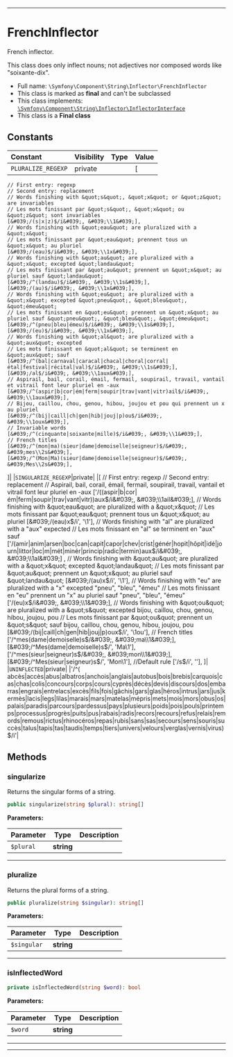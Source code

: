 ***

# FrenchInflector

French inflector.

This class does only inflect nouns; not adjectives nor composed words like "soixante-dix".

* Full name: `\Symfony\Component\String\Inflector\FrenchInflector`
* This class is marked as **final** and can't be subclassed
* This class implements:
  [`\Symfony\Component\String\Inflector\InflectorInterface`](./InflectorInterface.md)
* This class is a **Final class**

## Constants

| Constant | Visibility | Type | Value |
|:---------|:-----------|:-----|:------|
|`PLURALIZE_REGEXP`|private| |[

    // First entry: regexp
    // Second entry: replacement
    // Words finishing with &quot;s&quot;, &quot;x&quot; or &quot;z&quot; are invariables
    // Les mots finissant par &quot;s&quot;, &quot;x&quot; ou &quot;z&quot; sont invariables
    [&#039;/(s|x|z)$/i&#039;, &#039;\\1&#039;],
    // Words finishing with &quot;eau&quot; are pluralized with a &quot;x&quot;
    // Les mots finissant par &quot;eau&quot; prennent tous un &quot;x&quot; au pluriel
    [&#039;/(eau)$/i&#039;, &#039;\\1x&#039;],
    // Words finishing with &quot;au&quot; are pluralized with a &quot;x&quot; excepted &quot;landau&quot;
    // Les mots finissant par &quot;au&quot; prennent un &quot;x&quot; au pluriel sauf &quot;landau&quot;
    [&#039;/^(landau)$/i&#039;, &#039;\\1s&#039;],
    [&#039;/(au)$/i&#039;, &#039;\\1x&#039;],
    // Words finishing with &quot;eu&quot; are pluralized with a &quot;x&quot; excepted &quot;pneu&quot;, &quot;bleu&quot;, &quot;émeu&quot;
    // Les mots finissant en &quot;eu&quot; prennent un &quot;x&quot; au pluriel sauf &quot;pneu&quot;, &quot;bleu&quot;, &quot;émeu&quot;
    [&#039;/^(pneu|bleu|émeu)$/i&#039;, &#039;\\1s&#039;],
    [&#039;/(eu)$/i&#039;, &#039;\\1x&#039;],
    // Words finishing with &quot;al&quot; are pluralized with a &quot;aux&quot; excepted
    // Les mots finissant en &quot;al&quot; se terminent en &quot;aux&quot; sauf
    [&#039;/^(bal|carnaval|caracal|chacal|choral|corral|étal|festival|récital|val)$/i&#039;, &#039;\\1s&#039;],
    [&#039;/al$/i&#039;, &#039;\\1aux&#039;],
    // Aspirail, bail, corail, émail, fermail, soupirail, travail, vantail et vitrail font leur pluriel en -aux
    [&#039;/^(aspir|b|cor|ém|ferm|soupir|trav|vant|vitr)ail$/i&#039;, &#039;\\1aux&#039;],
    // Bijou, caillou, chou, genou, hibou, joujou et pou qui prennent un x au pluriel
    [&#039;/^(bij|caill|ch|gen|hib|jouj|p)ou$/i&#039;, &#039;\\1oux&#039;],
    // Invariable words
    [&#039;/^(cinquante|soixante|mille)$/i&#039;, &#039;\\1&#039;],
    // French titles
    [&#039;/^(mon|ma)(sieur|dame|demoiselle|seigneur)$/&#039;, &#039;mes\\2s&#039;],
    [&#039;/^(Mon|Ma)(sieur|dame|demoiselle|seigneur)$/&#039;, &#039;Mes\\2s&#039;],

]|
|`SINGULARIZE_REGEXP`|private| |[
// First entry: regexp
// Second entry: replacement
// Aspirail, bail, corail, émail, fermail, soupirail, travail, vantail et vitrail font leur pluriel en -aux
[&#039;/((aspir|b|cor|ém|ferm|soupir|trav|vant|vitr))aux$/i&#039;, &#039;\\1ail&#039;],
// Words finishing with &quot;eau&quot; are pluralized with a &quot;x&quot;
// Les mots finissant par &quot;eau&quot; prennent tous un &quot;x&quot; au pluriel
[&#039;/(eau)x$/i&#039;, &#039;\\1&#039;],
// Words finishing with &quot;al&quot; are pluralized with a &quot;aux&quot; expected
// Les mots finissant en &quot;al&quot; se terminent en &quot;aux&quot; sauf
[&#039;/(amir|anim|arsen|boc|can|capit|capor|chev|crist|génér|hopit|hôpit|idé|journ|littor|loc|m|mét|minér|princip|radic|termin)aux$/i&#039;, &#039;\\1al&#039;]
,
// Words finishing with &quot;au&quot; are pluralized with a &quot;x&quot; excepted &quot;landau&quot;
// Les mots finissant par &quot;au&quot; prennent un &quot;x&quot; au pluriel sauf &quot;landau&quot;
[&#039;/(au)x$/i&#039;, &#039;\\1&#039;],
// Words finishing with &quot;eu&quot; are pluralized with a &quot;x&quot; excepted &quot;pneu&quot;, &quot;bleu&quot;,
&quot;émeu&quot;
// Les mots finissant en &quot;eu&quot; prennent un &quot;x&quot; au pluriel sauf &quot;pneu&quot;, &quot;bleu&quot;,
&quot;émeu&quot;
[&#039;/(eu)x$/i&#039;, &#039;\\1&#039;],
// Words finishing with &quot;ou&quot; are pluralized with a &quot;s&quot; excepted bijou, caillou, chou, genou, hibou,
joujou, pou
// Les mots finissant par &quot;ou&quot; prennent un &quot;s&quot; sauf bijou, caillou, chou, genou, hibou, joujou, pou
[&#039;/(bij|caill|ch|gen|hib|jouj|p)oux$/i&#039;, &#039;\\1ou&#039;],
// French titles
[&#039;/^mes(dame|demoiselle)s$/&#039;, &#039;ma\\1&#039;],
[&#039;/^Mes(dame|demoiselle)s$/&#039;, &#039;Ma\\1&#039;],
[&#039;/^mes(sieur|seigneur)s$/&#039;, &#039;mon\\1&#039;],
[&#039;/^Mes(sieur|seigneur)s$/&#039;, &#039;Mon\\1&#039;],
//Default rule
[&#039;/s$/i&#039;, &#039;&#039;],
]|
|`UNINFLECTED`|private| |&#039;/^(
abcès|accès|abus|albatros|anchois|anglais|autobus|bois|brebis|carquois|cas|chas|colis|concours|corps|cours|cyprès|décès|devis|discours|dos|embarras|engrais|entrelacs|excès|fils|fois|gâchis|gars|glas|héros|intrus|jars|jus|kermès|lacis|legs|lilas|marais|mars|matelas|mépris|mets|mois|mors|obus|os|palais|paradis|parcours|pardessus|pays|plusieurs|poids|pois|pouls|printemps|processus|progrès|puits|pus|rabais|radis|recors|recours|refus|relais|remords|remous|rictus|rhinocéros|repas|rubis|sans|sas|secours|sens|souris|succès|talus|tapis|tas|taudis|temps|tiers|univers|velours|verglas|vernis|virus)
$/i&#039;|

## Methods

### singularize

Returns the singular forms of a string.

```php
public singularize(string $plural): string[]
```

**Parameters:**

| Parameter | Type | Description |
|-----------|------|-------------|
| `$plural` | **string** |  |

***

### pluralize

Returns the plural forms of a string.

```php
public pluralize(string $singular): string[]
```

**Parameters:**

| Parameter | Type | Description |
|-----------|------|-------------|
| `$singular` | **string** |  |

***

### isInflectedWord

```php
private isInflectedWord(string $word): bool
```

**Parameters:**

| Parameter | Type | Description |
|-----------|------|-------------|
| `$word` | **string** |  |

***


***

